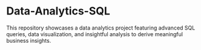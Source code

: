 # Data-Analytics-SQL
This repository showcases a data analytics project featuring advanced SQL queries, data visualization, and insightful analysis to derive meaningful business insights.
